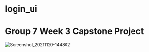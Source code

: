 # login_ui

# Group 7 Week 3 Capstone Project
![Screenshot_20211120-144802](https://user-images.githubusercontent.com/85935192/142731445-9e68f8f2-75e1-41c5-b7b9-fc6667b62766.jpg)

